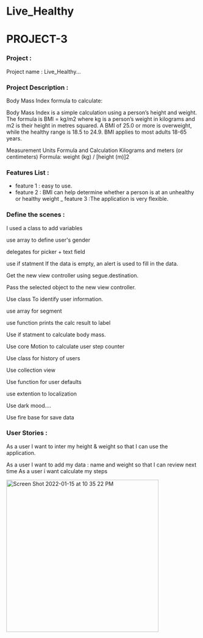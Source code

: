 # Live_Healthy
# PROJECT-3



### Project : 
Project name : Live_Healthy...

### Project Description :
Body Mass Index formula to calculate:

Body Mass Index is a simple calculation using a person’s height and weight. The formula is BMI = kg/m2 where kg is a person’s weight in kilograms and m2 is their height in metres squared. A BMI of 25.0 or more is overweight, while the healthy range is 18.5 to 24.9. BMI applies to most adults 18-65 years.

Measurement Units Formula and Calculation Kilograms and meters (or centimeters) Formula: weight (kg) / [height (m)]2


### Features List :

- feature 1 : easy to use.
- feature 2 : BMI can help determine whether a person is at an unhealthy or healthy weight
_ feature 3 :The application is very flexible.

### Define the scenes :

 I used a class to add variables

use array to define user's gender


delegates for picker + text field

use if statment If the data is empty, an alert is used to fill in the data.

Get the new view controller using segue.destination.
        
 Pass the selected object to the new view controller.

Use class To identify user information.

use array for segment

use function prints the calc result to label

Use if statment to calculate body mass.

Use core Motion to calculate  user step counter

Use class for history of users

Use collection view

Use function for user defaults

use extention to localization

Use dark mood....

Use fire base for save data



### User Stories :
As a user I want to inter my height  & weight so that I can use the application.


As a user I want to  add my data  : name and weight so that I can review next time
As a user i want calculate my steps 

<img width="399" alt="Screen Shot 2022-01-15 at 10 35 22 PM" src="https://user-images.githubusercontent.com/91872209/150294966-50c83537-c0d7-4e94-896a-2bef8e58b34e.png">

